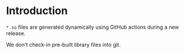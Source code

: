# Introduction

`*.so` files are generated dynamically using GitHub actions during a new release.

We don't check-in pre-built library files into git.
